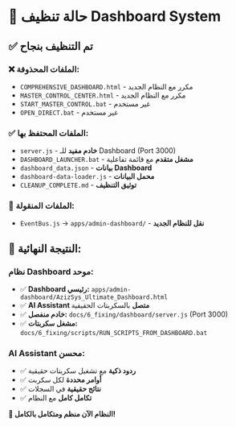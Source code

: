 # 🧹 حالة تنظيف Dashboard System

## ✅ تم التنظيف بنجاح

### ❌ **الملفات المحذوفة:**
- `COMPREHENSIVE_DASHBOARD.html` - مكرر مع النظام الجديد
- `MASTER_CONTROL_CENTER.html` - مكرر مع النظام الجديد  
- `START_MASTER_CONTROL.bat` - غير مستخدم
- `OPEN_DIRECT.bat` - غير مستخدم

### ✅ **الملفات المحتفظ بها:**
- `server.js` - **خادم مفيد** للـ Dashboard (Port 3000)
- `DASHBOARD_LAUNCHER.bat` - **مشغل متقدم** مع قائمة تفاعلية
- `dashboard_data.json` - **بيانات Dashboard**
- `dashboard-data-loader.js` - **محمل البيانات**
- `CLEANUP_COMPLETE.md` - **توثيق التنظيف**

### 🔄 **الملفات المنقولة:**
- `EventBus.js` → `apps/admin-dashboard/` - **نقل للنظام الجديد**

## 🎯 النتيجة النهائية:

### **نظام Dashboard موحد:**
- ✅ **Dashboard رئيسي:** `apps/admin-dashboard/AzizSys_Ultimate_Dashboard.html`
- ✅ **AI Assistant متصل** بالسكربتات الحقيقية
- ✅ **خادم منفصل:** `docs/6_fixing/dashboard/server.js` (Port 3000)
- ✅ **مشغل سكربتات:** `docs/6_fixing/scripts/RUN_SCRIPTS_FROM_DASHBOARD.bat`

### **AI Assistant محسن:**
- ✅ **ردود ذكية** مع تشغيل سكربتات حقيقية
- ✅ **أوامر محددة** لكل سكربت
- ✅ **نتائج حقيقية** في السجلات
- ✅ **تكامل كامل** مع النظام

**🚀 النظام الآن منظم ومتكامل بالكامل!**
